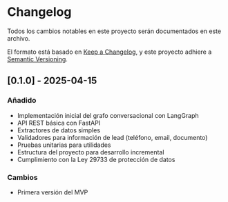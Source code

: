 # Changelog

Todos los cambios notables en este proyecto serán documentados en este archivo.

El formato está basado en [Keep a Changelog](https://keepachangelog.com/es-ES/1.0.0/),
y este proyecto adhiere a [Semantic Versioning](https://semver.org/spec/v2.0.0.html).

## [0.1.0] - 2025-04-15

### Añadido
- Implementación inicial del grafo conversacional con LangGraph
- API REST básica con FastAPI
- Extractores de datos simples
- Validadores para información de lead (teléfono, email, documento)
- Pruebas unitarias para utilidades
- Estructura del proyecto para desarrollo incremental
- Cumplimiento con la Ley 29733 de protección de datos

### Cambios
- Primera versión del MVP
